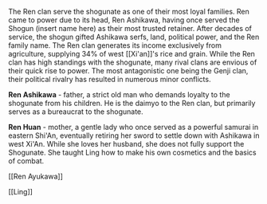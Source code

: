 The Ren clan serve the shogunate as one of their most loyal families. Ren came to power due to its head, Ren Ashikawa, having once served the Shogun (insert name here) as their most trusted retainer. After decades of service, the shogun gifted Ashikawa serfs, land, political power, and the Ren family name. 
The Ren clan generates its income exclusively from agriculture, supplying 34% of west [[Xi'an]]'s rice and grain. While the Ren clan has high standings with the shogunate, many rival clans are envious of their quick rise to power. The most antagonistic one being the Genji clan, their political rivalry has resulted in numerous minor conflicts.

**Ren Ashikawa** - father, a strict old man who demands loyalty to the shogunate from his children. He is the daimyo to the Ren clan, but primarily serves as a bureaucrat to the shogunate. 

**Ren Huan** - mother, a gentle lady who once served as a powerful samurai in eastern Shi'An, eventually retiring her sword to settle down with Ashikawa in west Xi'An. While she loves her husband, she does not fully support the Shogunate. She taught Ling how to make his own cosmetics and the basics of combat.

[[Ren Ayukawa]]

[[Ling]]
